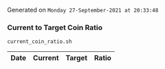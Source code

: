 Generated on `Monday 27-September-2021 at 20:33:48`

### Current to Target Coin Ratio
`current_coin_ratio.sh`

Date|Current|Target|Ratio
---|---|---|---
